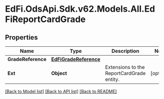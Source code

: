 # EdFi.OdsApi.Sdk.v62.Models.All.EdFiReportCardGrade

## Properties

Name | Type | Description | Notes
------------ | ------------- | ------------- | -------------
**GradeReference** | [**EdFiGradeReference**](EdFiGradeReference.md) |  | 
**Ext** | **Object** | Extensions to the ReportCardGrade entity. | [optional] 

[[Back to Model list]](../../README.md#documentation-for-models) [[Back to API list]](../../README.md#documentation-for-api-endpoints) [[Back to README]](../../README.md)

